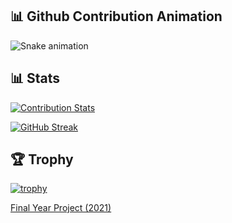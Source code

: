 
<!--
**zk497/zk497** is a ✨ _special_ ✨ repository because its `README.md` (this file) appears on your GitHub profile.

Here are some ideas to get you started:

- 🔭 I’m currently working on ...
- 🌱 I’m currently learning ...
- 👯 I’m looking to collaborate on ...
- 🤔 I’m looking for help with ...
- 💬 Ask me about ...
- 📫 How to reach me: ...
- 😄 Pronouns: ...
- ⚡ Fun fact: ...
![GitHub Stats](https://github-readme-stats.vercel.app/api?username=zk497&count_private=true&show_icons=true&theme=vision-friendly-dark)
[![trophy](https://github-profile-trophy.vercel.app/?username=zk497&title=Commits)](https://github.com/zk497/github-profile-trophy)

-->
## 📊 Github Contribution Animation
![Snake animation](https://github.com/zk497/zk497/blob/output/github-contribution-grid-snake.svg)

## 📊 Stats
[![Contribution Stats](https://github-contribution-stats.vercel.app/api/?username=zk497)](https://github.com/LordDashMe/github-contribution-stats/)

[![GitHub Streak](http://github-readme-streak-stats.herokuapp.com?user=zk497&theme=nightowl&date_format=j%20M%5B%20Y%5D&border=DD0000&fire=DD0000&ring=DDDDDD&currStreakNum=DDDADA)](https://git.io/streak-stats)

## 🏆 Trophy
[![trophy](https://github-profile-trophy.vercel.app/?username=zk497&title=PullRequest)](https://github.com/zk497/github-profile-trophy) 

<a href="https://fyp-2021-61ceb.web.app/#/">Final Year Project (2021)</a>

